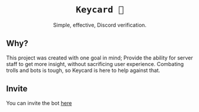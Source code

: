<div align="center">

# `Keycard 🪪`

Simple, effective, Discord verification.

</div>

## Why?

This project was created with one goal in mind; Provide the ability for server staff to get more insight, without sacrificing user experience. Combating trolls and bots is tough, so Keycard is here to help against that.

## Invite

You can invite the bot [here](https://hc.astrid.sh/api/invite)
